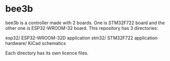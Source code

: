 # bee3b

bee3b is a controller made with 2 boards. One is STM32F722 board and the other one is ESP32-WROOM-32 board. This repository has 3 directories:

esp32/ ESP32-WROOM-32D application
stm32/ STM32F722 application
hardware/ KiCad schematics

Each directory has its own licence files.
